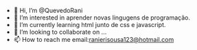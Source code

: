 - 👋 Hi, I’m @QuevedoRani
- 👀 I’m interested in  aprender novas lingugens de programação.
- 🌱 I’m currently learning html junto de css e javascript.
- 💞️ I’m looking to collaborate on ...
- 📫 How to reach me email:ranierisousa123@hotmail.com

<!---
QuevedoRani/QuevedoRani is a ✨ special ✨ repository because its `README.md` (this file) appears on your GitHub profile.
You can click the Preview link to take a look at your changes.
--->
